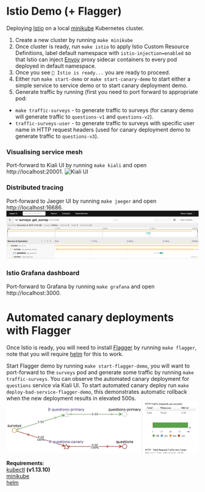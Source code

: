 # Istio Demo (+ Flagger)

Deploying [Istio][istio] on a local [minikube][minikube] Kubernetes cluster.
1. Create a new cluster by running `make minikube`
2. Once cluster is ready, run `make istio` to apply Istio Custom Resource Definitions, 
label default namespace with `istio-injection=enabled` so that Istio can inject [Envoy][envoy] 
proxy sidecar containers to every pod deployed in default namespace.
3. Once you see `🚀 Istio is ready...` you are ready to proceed.
4. Either run `make start-demo` or `make start-canary-demo` to start either a simple service to 
service demo or to start canary deployment demo.
5. Generate traffic by running (first you need to port forward to appropriate pod:
  * `make traffic-surveys` - to generate traffic to surveys (for canary demo will generate 
traffic to `questions-v1` and `questions-v2`).
  * `traffic-surveys-user` - to generate traffic to surveys with specific user name in HTTP 
request headers (used for canary deployment demo to generate traffic to `questions-v3`).


### Visualising service mesh
Port-forward to Kiali UI by running `make kiali` and open http://localhost:20001.
![Kiali UI](images/canary-deployment.gif?raw=true "Kiali UI")  

### Distributed tracing
Port-forward to Jaeger UI by running `make jaeger` and open http://localhost:16686.
![Jaeger UI](images/jaeger.png?raw=true "Jaeger UI")  

### Istio Grafana dashboard
Port-forward to Grafana by running `make grafana` and open http://localhost:3000.

# Automated canary deployments with Flagger
Once Istio is ready, you will need to install [Flagger][flagger] by running `make flagger`, note that you will require 
[helm][helm] for this to work.  

Start Flagger demo by running `make start-flagger-demo`, you will want to port-forward to the `surveys` pod and generate 
some traffic by running `make traffic-surveys`. You can observe the automated canary deployment for `questions` service 
via Kiali UI. To start automated canary deploy run `make deploy-bad-service-flagger-demo`, this demonstrates automatic 
rollback when the new deployment results in elevated 500s.
![Flagger](images/flagger.gif?raw=true "Flagger")  


**Requirements**:  
[kubectl][kubectl] **(v1.13.10)**  
[minikube][minikube]  
[helm][helm]  

[kubectl]: https://kubernetes.io/docs/tasks/tools/install-kubectl/
[minikube]: https://kubernetes.io/docs/tasks/tools/install-minikube/
[istio]: https://istio.io/
[envoy]: https://www.envoyproxy.io/
[helm]: https://helm.sh/docs/using_helm/
[flagger]: https://docs.flagger.app/
